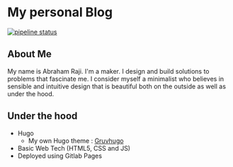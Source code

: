 # My personal Blog
[![pipeline status](https://gitlab.com/avron/avron.gitlab.io/badges/master/pipeline.svg)](https://gitlab.com/avron/avron.gitlab.io/-/commits/master)

## About Me
My name is Abraham Raji. I'm a maker. I design and build solutions to problems
that fascinate me. I consider myself a minimalist who believes in sensible and
intuitive design that is beautiful both on the outside as well as under the
hood.

## Under the hood
- Hugo
    - My own Hugo theme : [Gruvhugo](https://gitlab.com/avron/gruvhugo)
- Basic Web Tech (HTML5, CSS and JS)
- Deployed using Gitlab Pages
